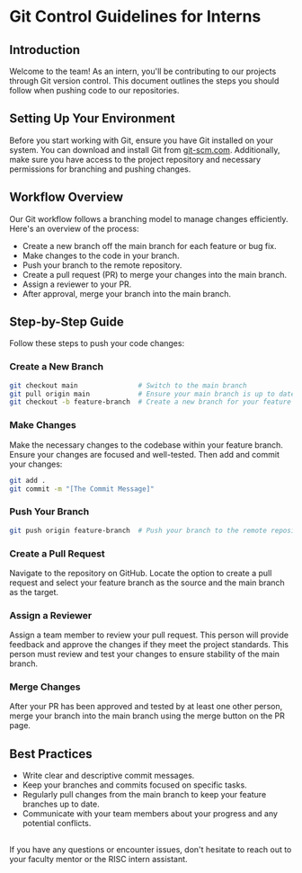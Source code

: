 # Git Control Guidelines for Interns

## Introduction
Welcome to the team! As an intern, you'll be contributing to our projects through Git version control. This document outlines the steps you should follow when pushing code to our repositories.

## Setting Up Your Environment
Before you start working with Git, ensure you have Git installed on your system. You can download and install Git from [git-scm.com](https://git-scm.com/). Additionally, make sure you have access to the project repository and necessary permissions for branching and pushing changes.

## Workflow Overview
Our Git workflow follows a branching model to manage changes efficiently. Here's an overview of the process:

- Create a new branch off the main branch for each feature or bug fix.
- Make changes to the code in your branch.
- Push your branch to the remote repository.
- Create a pull request (PR) to merge your changes into the main branch.
- Assign a reviewer to your PR.
- After approval, merge your branch into the main branch.

## Step-by-Step Guide
Follow these steps to push your code changes:

### Create a New Branch

```bash
git checkout main               # Switch to the main branch
git pull origin main            # Ensure your main branch is up to date
git checkout -b feature-branch  # Create a new branch for your feature or bug fix
```
### Make Changes

Make the necessary changes to the codebase within your feature branch. Ensure your changes are focused and well-tested. Then add and commit your changes:
```bash
git add .
git commit -m "[The Commit Message]"
```


### Push Your Branch

```bash
git push origin feature-branch  # Push your branch to the remote repository
```

### Create a Pull Request

Navigate to the repository on GitHub. Locate the option to create a pull request and select your feature branch as the source and the main branch as the target.

### Assign a Reviewer

Assign a team member to review your pull request. This person will provide feedback and approve the changes if they meet the project standards. This person must review and test your changes to ensure stability of the main branch.

### Merge Changes

After your PR has been approved and tested by at least one other person, merge your branch into the main branch using the merge button on the PR page.

## Best Practices

-   Write clear and descriptive commit messages.
-   Keep your branches and commits focused on specific tasks.
-   Regularly pull changes from the main branch to keep your feature branches up to date.
-   Communicate with your team members about your progress and any potential conflicts.

##  
If you have any questions or encounter issues, don't hesitate to reach out to your faculty mentor or the RISC intern assistant.
